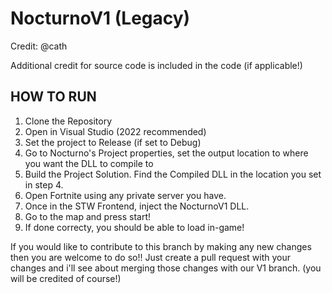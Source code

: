 # NocturnoV1 (Legacy)





Credit:
@cath

Additional credit for source code is included in the code (if applicable!)

## HOW TO RUN

1. Clone the Repository
2. Open in Visual Studio (2022 recommended)
3. Set the project to Release (if set to Debug)
4. Go to Nocturno's Project properties, set the output location to where you want the DLL to compile to
5. Build the Project Solution. Find the Compiled DLL in the location you set in step 4.
6. Open Fortnite using any private server you have.
7. Once in the STW Frontend, inject the NocturnoV1 DLL.
8. Go to the map and press start!
9. If done correcty, you should be able to load in-game!

If you would like to contribute to this branch by making any new changes then you
are welcome to do so!! Just create a pull request with your changes and i'll see about
merging those changes with our V1 branch. (you will be credited of course!)



